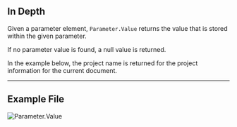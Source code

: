 ## In Depth
Given a parameter element, `Parameter.Value` returns the value that is stored within the given parameter.

If no parameter value is found, a null value is returned.

In the example below, the project name is returned for the project information for the current document.

___
## Example File

![Parameter.Value](./Revit.Elements.Parameter.Value_img.jpg)
